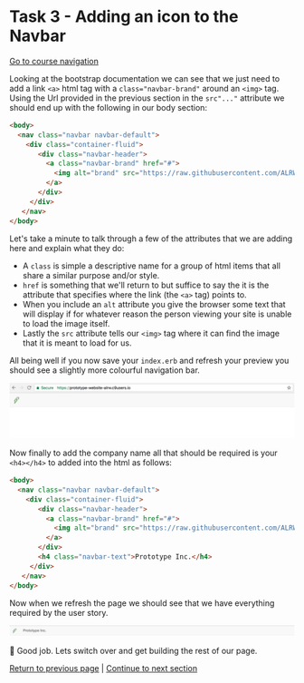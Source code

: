Task 3 - Adding an icon to the Navbar
=====================================

[Go to course navigation](../navigation.md)

Looking at the bootstrap documentation we can see that we just need to add a link `<a>` html tag with a `class="navbar-brand"` around an `<img>` tag. Using the Url provided in the previous section in the `src"..."` attribute we should end up with the following in our body section:

```html
<body>
  <nav class="navbar navbar-default">
    <div class="container-fluid">
       <div class="navbar-header">
         <a class="navbar-brand" href="#">
           <img alt="brand" src="https://raw.githubusercontent.com/ALRW/dayAsADev/master/images/glyphicon.png">
         </a>
       </div>
     </div>
   </nav>
</body>
```

Let's take a minute to talk through a few of the attributes that we are adding here and explain what they do:

 - A `class` is simple a descriptive name for a group of html items that all share a similar purpose and/or style.
 - `href` is something that we'll return to but suffice to say the it is the attribute that specifies where the link (the `<a>` tag) points to. 
 - When you include an `alt` attribute you give the browser some text that will display if for whatever reason the person viewing your site is unable to load the image itself.
 - Lastly the `src` attribute tells our `<img>` tag where it can find the image that it is meant to load for us.

All being well if you now save your `index.erb` and refresh your preview you should see a slightly more colourful navigation bar.

![navbar brand](../images/navbarBrand.png)

Now finally to add the company name all that should be required is your `<h4></h4>` to added into the html as follows:

```html
<body>
  <nav class="navbar navbar-default">
    <div class="container-fluid">
       <div class="navbar-header">
         <a class="navbar-brand" href="#">
           <img alt="brand" src="https://raw.githubusercontent.com/ALRW/dayAsADev/master/images/glyphicon.png">
         </a>
       </div>
       <h4 class="navbar-text">Prototype Inc.</h4>
     </div>
   </nav>
</body>
```

Now when we refresh the page we should see that we have everything required by the user story.

![navbar title](../images/navbarTitle.png)

:twisted_rightwards_arrows: Good job. Lets switch over and get building the rest of our page.

[Return to previous page](../courseSections/section7.md) | [Continue to next section](../courseSections/section8.md)

